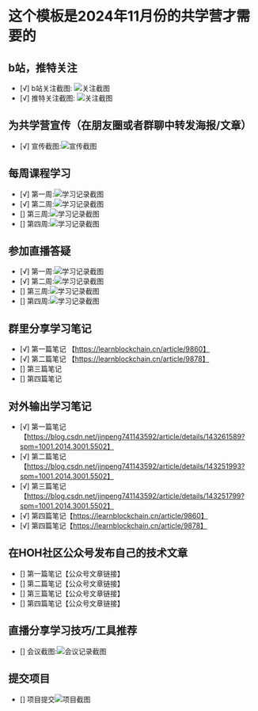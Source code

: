# 这个模板是2024年11月份的共学营才需要的

## b站，推特关注

- [√] b站关注截图: ![关注截图](images/关注/B站关注.jpg)
- [√] 推特关注截图: ![关注截图](images/关注/推特关注.jpg)
## 为共学营宣传（在朋友圈或者群聊中转发海报/文章）

- [√] 宣传截图:![宣传截图](images/关注/宣传截图.jpg)

## 每周课程学习

- [√] 第一周:![学习记录截图](images/课程学习/第一周学习截图.png)
- [√] 第二周:![学习记录截图](images/课程学习/第二周学习截图.jpg)
- [] 第三周:![学习记录截图](./images/你的图片地址)
- [] 第四周:![学习记录截图](./images/你的图片地址)

## 参加直播答疑

- [√] 第一周:![学习记录截图](images/直播答疑/共学营.jpg)
- [√] 第二周:![学习记录截图](images/直播答疑/office-hour.jpg)
- [] 第三周:![学习记录截图](./images/你的图片地址)
- [] 第四周:![学习记录截图](./images/你的图片地址)

## 群里分享学习笔记

- [√] 第一篇笔记 【https://learnblockchain.cn/article/9860】
- [√] 第二篇笔记 【https://learnblockchain.cn/article/9878】
- [] 第三篇笔记
- [] 第四篇笔记

## 对外输出学习笔记

- [√] 第一篇笔记【https://blog.csdn.net/jinpeng741143592/article/details/143261589?spm=1001.2014.3001.5502】
- [√] 第二篇笔记【https://blog.csdn.net/jinpeng741143592/article/details/143251993?spm=1001.2014.3001.5502】
- [√] 第三篇笔记【https://blog.csdn.net/jinpeng741143592/article/details/143251799?spm=1001.2014.3001.5502】
- [√] 第四篇笔记【https://learnblockchain.cn/article/9860】
- [√] 第四篇笔记【https://learnblockchain.cn/article/9878】

## 在HOH社区公众号发布自己的技术文章

- [] 第一篇笔记【公众号文章链接】
- [] 第二篇笔记【公众号文章链接】
- [] 第三篇笔记【公众号文章链接】
- [] 第四篇笔记【公众号文章链接】

## 直播分享学习技巧/工具推荐

- [] 会议截图:![会议记录截图](./images/你的图片地址)

## 提交项目

- [] 项目提交![项目截图](./images/你的图片地址)


